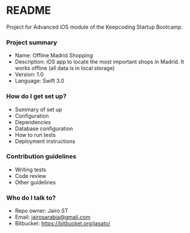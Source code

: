 # README #

Project for Advanced iOS module of the Keepcoding Startup Bootcamp.

### Project summary ###

* Name: Offline Madrid Shopping
* Description: iOS app to locate the most important shops in Madrid. It works offline (all data is in local storage)
* Version: 1.0
* Language: Swift 3.0

### How do I get set up? ###

* Summary of set up
* Configuration
* Dependencies
* Database configuration
* How to run tests
* Deployment instructions

### Contribution guidelines ###

* Writing tests
* Code review
* Other guidelines

### Who do I talk to? ###

* Repo owner: Jairo ST
* Email: jairosarabia@gmail.com
* Bitbucket: https://bitbucket.org/jasato/
